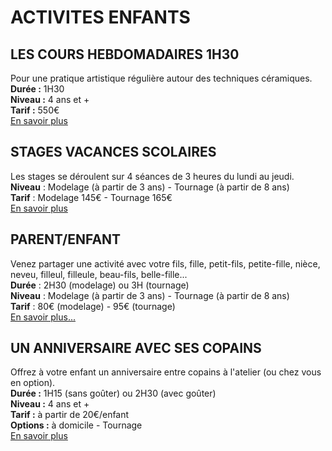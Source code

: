 # ACTIVITES ENFANTS  

## LES COURS HEBDOMADAIRES 1H30
Pour une pratique artistique régulière autour des techniques céramiques.  
**Durée :** 1H30  
**Niveau :** 4 ans et +  
**Tarif :** 550€  
[En savoir plus](cours_enfants.md)  

## STAGES VACANCES SCOLAIRES
Les stages se déroulent sur 4 séances de 3 heures du lundi au jeudi.  
**Niveau** : Modelage (à partir de 3 ans) - Tournage (à partir de 8 ans)  
**Tarif** : Modelage 145€ - Tournage 165€  
[En savoir plus](stages_enfants.md)  

## PARENT/ENFANT  
Venez partager une activité avec votre fils, fille, petit-fils, petite-fille, nièce, neveu, filleul, filleule, beau-fils, belle-fille...  
**Durée** : 2H30 (modelage) ou 3H (tournage)  
**Niveau** : Modelage (à partir de 3 ans) - Tournage (à partir de 8 ans)  
**Tarif** : 80€ (modelage) - 95€ (tournage)  
[En savoir plus...](parent-enfant.md)  

## UN ANNIVERSAIRE AVEC SES COPAINS
Offrez à votre enfant un anniversaire entre copains à l'atelier (ou chez vous en option).  
**Durée :** 1H15 (sans goûter) ou 2H30 (avec goûter)  
**Niveau :** 4 ans et +  
**Tarif :** à partir de 20€/enfant  
**Options :** à domicile - Tournage  
[En savoir plus](anniversaire_enfants.md)



